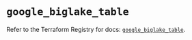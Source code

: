 # `google_biglake_table`

Refer to the Terraform Registry for docs: [`google_biglake_table`](https://registry.terraform.io/providers/hashicorp/google/5.21.0/docs/resources/biglake_table).
